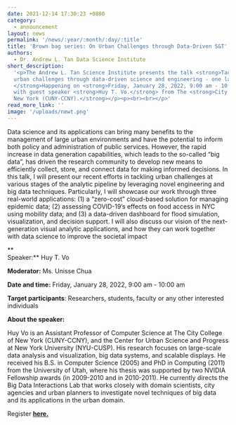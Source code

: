 ```yaml
---
date: 2021-12-14 17:30:23 +0800
category:
  - announcement
layout: news
permalink: '/news/:year/:month/:day/:title'
title: 'Brown bag series: On Urban Challenges through Data-Driven S&T'
authors:
  - Dr. Andrew L. Tan Data Science Institute
short_description:
  '<p>The Andrew L. Tan Science Institute presents the talk <strong>Tackling
  urban challenges through data-driven science and engineering - one layer at a time.
  </strong>Happening on <strong>Friday, January 28, 2022, 9:00 am - 10:00 am </strong>
  with guest speaker <strong>Huy T. Vo.</strong> from The <strong>City College of
  New York (CUNY-CCNY).</strong></p><p><br><br></p>'
read_more_link: ''
image: '/uploads/newt.png'
---
```


Data science and its applications can bring many benefits to the management of large urban environments and have the potential to inform both policy and administration of public services. However, the rapid increase in data generation capabilities, which leads to the so-called “big data”, has driven the research community to develop new means to efficiently collect, store, and connect data for making informed decisions. In this talk, I will present our recent efforts in tackling urban challenges at various stages of the analytic pipeline by leveraging novel engineering and big data techniques. Particularly, I will showcase our work through three real-world applications: (1) a “zero-cost” cloud-based solution for managing epidemic data; (2) assessing COVID-19’s effects on food access in NYC using mobility data; and (3) a data-driven dashboard for flood simulation, visualization, and decision support. I will also discuss our vision of the next-generation visual analytic applications, and how they can work together with data science to improve the societal impact

**  
Speaker:** Huy T. Vo

**Moderator:** Ms. Unisse Chua

**Date and time:** Friday, January 28, 2022, 9:00 am - 10:00 am

**Target participants**: Researchers, students, faculty or any other interested individuals

**About the speaker:**

Huy Vo is an Assistant Professor of Computer Science at The City College of New York (CUNY-CCNY), and the Center for Urban Science and Progress at New York University (NYU-CUSP). His research focuses on large-scale data analysis and visualization, big data systems, and scalable displays. He received his B.S. in Computer Science (2005) and PhD in Computing (2011) from the University of Utah, where his thesis was supported by two NVIDIA Fellowship awards (in 2009-2010 and in 2010-2011). He currently directs the Big Data Interactions Lab that works closely with domain scientists, city agencies and urban planners to investigate novel techniques of big data and its applications in the urban domain.

Register [**here.**](https://zoom.us/meeting/register/tJcrceuqqDwjHNxDuLvnIhHruHQaWcLe1oW0)

